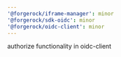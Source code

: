 ```yaml
---
'@forgerock/iframe-manager': minor
'@forgerock/sdk-oidc': minor
'@forgerock/oidc-client': minor
---
```


authorize functionality in oidc-client
